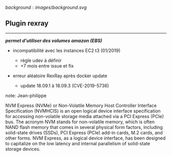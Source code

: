$background:images/background.svg$
## Plugin rexray
---
***permet d'utiliser des volumes amazon (EBS)***

* incompatibilité avec les instances EC2 t3 (01/2019)
  * règle udev à définir
  * +7 mois entre issue et fix

* erreur aléatoire RexRay après docker update
  * update 18.09.1 à 18.09.3 (CVE-2019-5736)

note: Jean-philippe

NVM Express (NVMe) or Non-Volatile Memory Host Controller Interface Specification (NVMHCIS) is an open logical device interface specification for accessing non-volatile storage media attached via a PCI Express (PCIe) bus. The acronym NVM stands for non-volatile memory, which is often NAND flash memory that comes in several physical form factors, including solid-state drives (SSDs), PCI Express (PCIe) add-in cards, M.2 cards, and other forms. NVM Express, as a logical device interface, has been designed to capitalize on the low latency and internal parallelism of solid-state storage devices.
